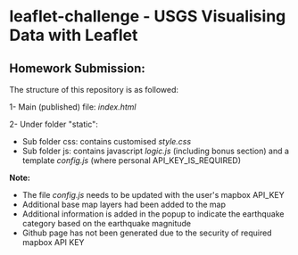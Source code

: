 # leaflet-challenge - USGS Visualising Data with Leaflet

## Homework Submission:

The structure of this repository is as followed: 

1- Main (published) file: _index.html_ 

2- Under folder "static":
  - Sub folder css: contains customised _style.css_
  - Sub folder js: contains javascript _logic.js_ (including bonus section) and a template _config.js_ (where personal API_KEY_IS_REQUIRED)
    
**Note:** 
- The file _config.js_ needs to be updated with the user's mapbox API_KEY
- Additional base map layers had been added to the map
- Additional information is added in the popup to indicate the earthquake category based on the earthquake magnitude
- Github page has not been generated due to the security of required mapbox API KEY
